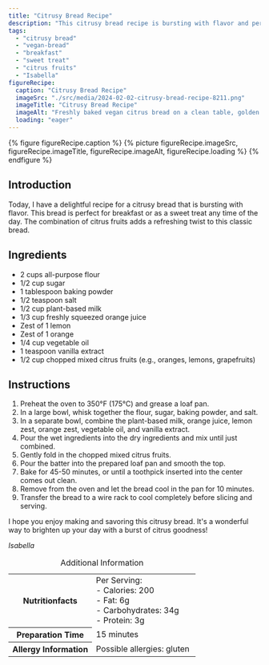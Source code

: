 ```yaml
---
title: "Citrusy Bread Recipe"
description: "This citrusy bread recipe is bursting with flavor and perfect for breakfast or as a sweet treat. The combination of citrus fruits adds a refreshing twist!"
tags:
  - "citrusy bread"
  - "vegan-bread"
  - "breakfast"
  - "sweet treat"
  - "citrus fruits"
  - "Isabella"
figureRecipe: 
  caption: "Citrusy Bread Recipe"
  imageSrc: "./src/media/2024-02-02-citrusy-bread-recipe-8211.png"
  imageTitle: "Citrusy Bread Recipe"
  imageAlt: "Freshly baked vegan citrus bread on a clean table, golden crust and vibrant citrus peel, minimalistic decor."
  loading: "eager"
---
```


{% figure figureRecipe.caption %}
{% picture figureRecipe.imageSrc, figureRecipe.imageTitle, figureRecipe.imageAlt, figureRecipe.loading %}
{% endfigure %}

## Introduction

Today, I have a delightful recipe for a citrusy bread that is bursting with flavor. This bread is perfect for breakfast or as a sweet treat any time of the day. The combination of citrus fruits adds a refreshing twist to this classic bread.

## Ingredients

- 2 cups all-purpose flour
- 1/2 cup sugar
- 1 tablespoon baking powder
- 1/2 teaspoon salt
- 1/2 cup plant-based milk
- 1/3 cup freshly squeezed orange juice
- Zest of 1 lemon
- Zest of 1 orange
- 1/4 cup vegetable oil
- 1 teaspoon vanilla extract
- 1/2 cup chopped mixed citrus fruits (e.g., oranges, lemons, grapefruits)

## Instructions

1. Preheat the oven to 350°F (175°C) and grease a loaf pan.
2. In a large bowl, whisk together the flour, sugar, baking powder, and salt.
3. In a separate bowl, combine the plant-based milk, orange juice, lemon zest, orange zest, vegetable oil, and vanilla extract.
4. Pour the wet ingredients into the dry ingredients and mix until just combined.
5. Gently fold in the chopped mixed citrus fruits.
6. Pour the batter into the prepared loaf pan and smooth the top.
7. Bake for 45-50 minutes, or until a toothpick inserted into the center comes out clean.
8. Remove from the oven and let the bread cool in the pan for 10 minutes.
9. Transfer the bread to a wire rack to cool completely before slicing and serving.

I hope you enjoy making and savoring this citrusy bread. It's a wonderful way to brighten up your day with a burst of citrus goodness!

*Isabella*

<table><caption class='sr-only'>Additional Information</caption><tr><th>Nutritionfacts</th><td>Per Serving:<br />
- Calories: 200<br />
- Fat: 6g<br />
- Carbohydrates: 34g<br />
- Protein: 3g&nbsp;</td></tr><tr><th>Preparation Time</th><td>15 minutes&nbsp;</td></tr><tr><th>Allergy Information</th><td>Possible allergies: gluten&nbsp;</td></tr></table>

